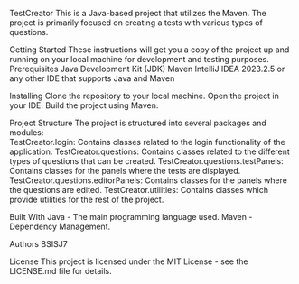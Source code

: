 TestCreator
This is a Java-based project that utilizes the Maven. The project is primarily focused on creating a tests with various types of questions.

Getting Started
These instructions will get you a copy of the project up and running on your local machine for development and testing purposes.  
Prerequisites
Java Development Kit (JDK)
Maven
IntelliJ IDEA 2023.2.5 or any other IDE that supports Java and Maven

Installing
Clone the repository to your local machine.
Open the project in your IDE.
Build the project using Maven.

Project Structure
The project is structured into several packages and modules:  
TestCreator.login: Contains classes related to the login functionality of the application.
TestCreator.questions: Contains classes related to the different types of questions that can be created.
TestCreator.questions.testPanels: Contains classes for the panels where the tests are displayed.
TestCreator.questions.editorPanels: Contains classes for the panels where the questions are edited.
TestCreator.utilities: Contains classes which provide utilities for the rest of the project.

Built With
Java - The main programming language used.
Maven - Dependency Management.

Authors
BSISJ7

License
This project is licensed under the MIT License - see the LICENSE.md file for details.
